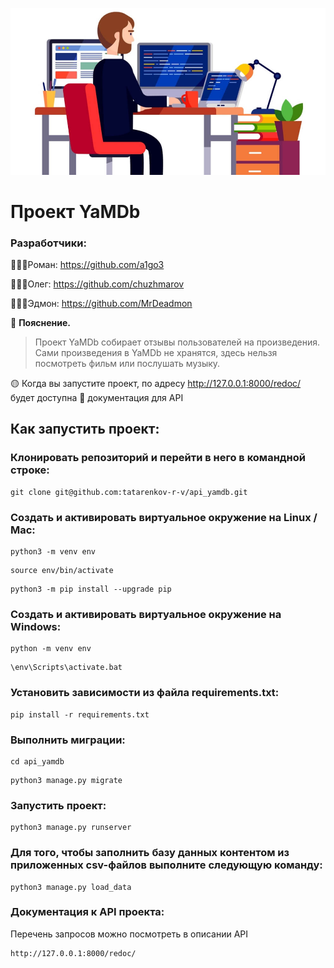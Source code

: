 ![Документация](hd2.jpg)


# Проект YaMDb

### Разработчики:
👨🏻‍💻Роман: https://github.com/a1go3

👨🏼‍💻Олег: https://github.com/chuzhmarov

👨🏽‍💻Эдмон: https://github.com/MrDeadmon

:small_orange_diamond: **Пояснение.**
> Проект YaMDb собирает отзывы пользователей на произведения. Сами произведения в YaMDb не хранятся, здесь нельзя посмотреть фильм или послушать музыку.

:yellow_circle: Когда вы запустите проект, по адресу  http://127.0.0.1:8000/redoc/ будет доступна :book: документация для API
## Как запустить проект:

### Клонировать репозиторий и перейти в него в командной строке:

```
git clone git@github.com:tatarenkov-r-v/api_yamdb.git
```

### Cоздать и активировать виртуальное окружение на Linux / Mac:

```
python3 -m venv env
```

```
source env/bin/activate
```

```
python3 -m pip install --upgrade pip
```

### Cоздать и активировать виртуальное окружение на Windows:

```
python -m venv env
```
```
\env\Scripts\activate.bat
```
### Установить зависимости из файла requirements.txt:

```
pip install -r requirements.txt
```

### Выполнить миграции:

```
cd api_yamdb
```
```
python3 manage.py migrate
```
### Запустить проект:

```
python3 manage.py runserver

```
### Для того, чтобы заполнить базу данных контентом из приложенных csv-файлов выполните следующую команду:

```
python3 manage.py load_data

```
### Документация к API проекта:

Перечень запросов можно посмотреть в описании API

```
http://127.0.0.1:8000/redoc/
```
